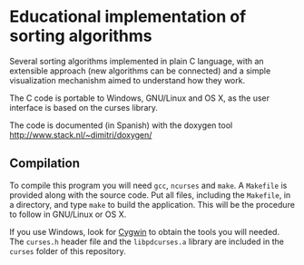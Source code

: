 Educational implementation of sorting algorithms 
================================================

Several sorting algorithms implemented in plain C language, with an extensible approach (new algorithms can be connected)
and a simple visualization mechanishm aimed to understand how they work.

The C code is portable to Windows, GNU/Linux and OS X, as the user interface is based on the curses library.

The code is documented (in Spanish) with the doxygen tool http://www.stack.nl/~dimitri/doxygen/

Compilation
-----------

To compile this program you will need `gcc`, `ncurses` and `make`. A `Makefile` is provided along with the source code. Put all files, including the `Makefile`, in a directory, and type `make` to build the application. This will be the procedure to follow in GNU/Linux or OS X. 

If you use Windows, look for [Cygwin](https://www.cygwin.com/) to obtain the tools you will needed. The `curses.h` header file and the `libpdcurses.a` library are included in the `curses` folder of this repository.


